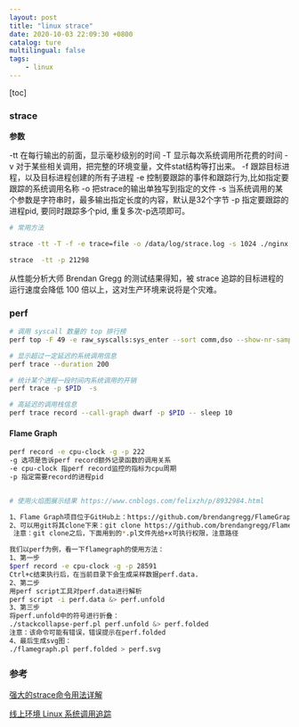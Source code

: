 ```yaml
---
layout: post
title: "linux strace"
date: 2020-10-03 22:09:30 +0800
catalog: ture
multilingual: false
tags:
    - linux
---
```


[toc]

### strace

**参数**

-tt 在每行输出的前面，显示毫秒级别的时间
-T 显示每次系统调用所花费的时间
-v 对于某些相关调用，把完整的环境变量，文件stat结构等打出来。
-f 跟踪目标进程，以及目标进程创建的所有子进程
-e 控制要跟踪的事件和跟踪行为,比如指定要跟踪的系统调用名称
-o 把strace的输出单独写到指定的文件
-s 当系统调用的某个参数是字符串时，最多输出指定长度的内容，默认是32个字节
-p 指定要跟踪的进程pid, 要同时跟踪多个pid, 重复多次-p选项即可。

```bash
# 常用方法

strace -tt -T -f -e trace=file -o /data/log/strace.log -s 1024 ./nginx

strace  -tt -p 21298
```

从性能分析大师 Brendan Gregg 的测试结果得知，被 strace 追踪的目标进程的运行速度会降低 100 倍以上，这对生产环境来说将是个灾难。

### perf

```bash
# 调用 syscall 数量的 top 排行榜
perf top -F 49 -e raw_syscalls:sys_enter --sort comm,dso --show-nr-samples

# 显示超过一定延迟的系统调用信息
perf trace --duration 200

# 统计某个进程一段时间内系统调用的开销
perf trace -p $PID  -s

# 高延迟的调用栈信息
perf trace record --call-graph dwarf -p $PID -- sleep 10
```

#### Flame Graph

```bash
perf record -e cpu-clock -g -p 222
-g 选项是告诉perf record额外记录函数的调用关系
-e cpu-clock 指perf record监控的指标为cpu周期
-p 指定需要record的进程pid


# 使用火焰图展示结果 https://www.cnblogs.com/felixzh/p/8932984.html

1、Flame Graph项目位于GitHub上：https://github.com/brendangregg/FlameGraph
2、可以用git将其clone下来：git clone https://github.com/brendangregg/FlameGraph.git
 注意：git clone之后，下面用到的*.pl文件先给+x可执行权限，注意路径

我们以perf为例，看一下flamegraph的使用方法：
1、第一步
$perf record -e cpu-clock -g -p 28591
Ctrl+c结束执行后，在当前目录下会生成采样数据perf.data.
2、第二步
用perf script工具对perf.data进行解析
perf script -i perf.data &> perf.unfold
3、第三步
将perf.unfold中的符号进行折叠：
./stackcollapse-perf.pl perf.unfold &> perf.folded
注意：该命令可能有错误，错误提示在perf.folded
4、最后生成svg图：
./flamegraph.pl perf.folded > perf.svg
```

### 参考

[强大的strace命令用法详解](https://www.linuxidc.com/Linux/2018-01/150654.htm)

[线上环境 Linux 系统调用追踪](https://mp.weixin.qq.com/s/8W0u1fL9zpXVg8Km1JRNUg)
